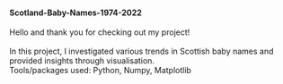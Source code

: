 #### Scotland-Baby-Names-1974-2022


Hello and thank you for checking out my project!
<br><br>In this project, I investigated various trends in Scottish baby names and provided insights through visualisation.
<br>Tools/packages used:
Python,
Numpy,
Matplotlib
<br><br>
